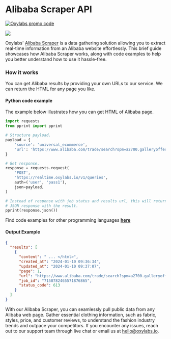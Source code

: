 # Alibaba Scraper API

[![Oxylabs promo code](https://user-images.githubusercontent.com/129506779/250792357-8289e25e-9c36-4dc0-a5e2-2706db797bb5.png)](https://oxylabs.go2cloud.org/aff_c?offer_id=7&aff_id=877&url_id=112)

[![](https://dcbadge.vercel.app/api/server/eWsVUJrnG5)](https://discord.gg/GbxmdGhZjq)

Oxylabs' [Alibaba Scraper](https://oxylabs.io/products/scraper-api/ecommerce/alibaba?utm_source=github&utm_medium=repositories&utm_campaign=product) is a data gathering solution allowing you to extract real-time information from an Alibaba website effortlessly. This brief guide showcases how Alibaba Scraper works, along with code examples to help you better understand how to use it hassle-free.

### How it works

You can get Alibaba results by providing your own URLs to our service. We can return the HTML for any page you like.

#### Python code example

The example below illustrates how you can get HTML of Alibaba page.

```python
import requests
from pprint import pprint

# Structure payload.
payload = {
    'source': 'universal_ecommerce',
    'url': 'https://www.alibaba.com/trade/search?spm=a2700.galleryofferlist.pagemodule_fy23_pc_search_bar.keydown__enter&tab=all&searchtext=phone'
}

# Get response.
response = requests.request(
    'POST',
    'https://realtime.oxylabs.io/v1/queries',
    auth=('user', 'pass1'),
    json=payload,
)

# Instead of response with job status and results url, this will return the
# JSON response with the result.
pprint(response.json())
```
Find code examples for other programming languages [**here**](https://github.com/oxylabs/alibaba-scraper/tree/main/code%20examples)

#### Output Example
```json
{
  "results": [
    {
      "content": " ... </html>",
      "created_at": "2024-01-10 09:36:34",
      "updated_at": "2024-01-10 09:37:07",
      "page": 1,
      "url": "https://www.alibaba.com/trade/search?spm=a2700.galleryofferlist.pagemodule_fy23_pc_search_bar.keydown__enter&tab=all&searchtext=phone",
      "job_id": "7150782465571876865",
      "status_code": 613
    }
  ]
}
```
With our Alibaba Scraper, you can seamlessly pull public data from any Alibaba web page. Gather essential clothing information, such as fabric, styles, price, and customer reviews, to understand the fashion industry trends and outpace your competitors. If you encounter any issues, reach out to our support team through live chat or email us at hello@oxylabs.io.
